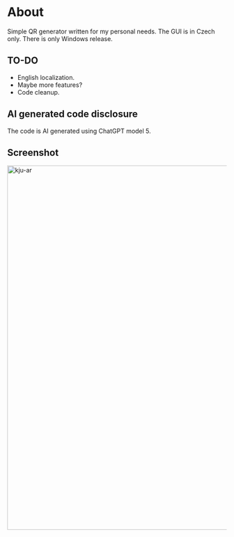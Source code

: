 # About
Simple QR generator written for my personal needs. The GUI is in Czech only. There is only Windows release.

## TO-DO
- English localization.
- Maybe more features?
- Code cleanup.

## AI generated code disclosure
The code is AI generated using ChatGPT model 5.

## Screenshot
<img width="1127" height="838" alt="kju-ar" src="https://github.com/user-attachments/assets/71338280-f64c-48fe-a337-473b665b7e69" />
